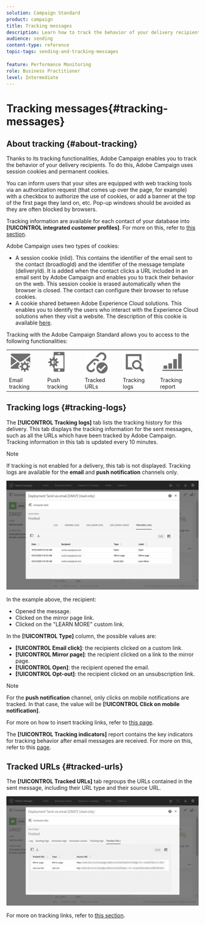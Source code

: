 ```yaml
---
solution: Campaign Standard
product: campaign
title: Tracking messages
description: Learn how to track the behavior of your delivery recipients.
audience: sending
content-type: reference
topic-tags: sending-and-tracking-messages

feature: Performance Monitoring
role: Business Practitioner
level: Intermediate
---
```


# Tracking messages{#tracking-messages}

## About tracking {#about-tracking}

Thanks to its tracking functionalities, Adobe Campaign enables you to track the behavior of your delivery recipients. To do this, Adobe Campaign uses session cookies and permanent cookies.

You can inform users that your sites are equipped with web tracking tools via an authorization request (that comes up over the page, for example) with a checkbox to authorize the use of cookies, or add a banner at the top of the first page they land on, etc. Pop-up windows should be avoided as they are often blocked by browsers.

Tracking information are available for each contact of your database into **[!UICONTROL integrated customer profiles]**. For more on this, refer to [this section](../../audiences/using/integrated-customer-profile.md).

Adobe Campaign uses two types of cookies:

* A session cookie (nlid). This contains the identifier of the email sent to the contact (broadlogId) and the identifier of the message template (deliveryId). It is added when the contact clicks a URL included in an email sent by Adobe Campaign and enables you to track their behavior on the web. This session cookie is erased automatically when the browser is closed. The contact can configure their browser to refuse cookies.
* A cookie shared between Adobe Experience Cloud solutions. This enables you to identify the users who interact with the Experience Cloud solutions when they visit a website. The description of this cookie is available [here](https://docs.adobe.com/content/help/en/core-services/interface/ec-cookies/cookies-mc.html).

Tracking with the Adobe Campaign Standard allows you to access to the following functionalities:

<table>
<tr>
    <td valign="top">
        <a href="../../administration/using/configuring-email-channel.md#tracking-parameters"><img width="60px" alt="conditions" src="assets/icon_email_parameters.png"/></a>
    </td>
    <td valign="top">
        <a href="https://helpx.adobe.com/campaign/kb/push-tracking.html"><img width="60px" alt="conditions" src="assets/icon_push_parameters.png"/></a>
    </td>
    <td valign="top">
        <a href="../../designing/using/links.md#about-tracked-urls"><img width="60px" alt="conditions" src="assets/icon_url.png"/></a>
    </td>
        <td valign="top">
          <a href="../../sending/using/tracking-messages.md#tracking-logs"><img width="60px" alt="conditions" src="assets/icon_log.png"/></a>
    </td>
    </td>
    <td valign="top">
          <a href="../../reporting/using/tracking-indicators.md"><img width="60px" alt="conditions" src="assets/icon_report.png"/></a>
</tr>
<tr>
<td>Email tracking</td>
<td>Push tracking</td>
<td>Tracked URLs</td>
<td>Tracking logs</td>
<td>Tracking report</td>
</tr>
</table>

## Tracking logs {#tracking-logs}

The **[!UICONTROL Tracking logs]** tab lists the tracking history for this delivery. This tab displays the tracking information for the sent messages, such as all the URLs which have been tracked by Adobe Campaign. Tracking information in this tab is updated every 10 minutes.

>[!NOTE]
>
>If tracking is not enabled for a delivery, this tab is not displayed. Tracking logs are available for the **email** and **push notification** channels only.

![](assets/tracking_logs.png)

In the example above, the recipient:

* Opened the message.
* Clicked on the mirror page link.
* Clicked on the "LEARN MORE" custom link.

In the **[!UICONTROL Type]** column, the possible values are:

* **[!UICONTROL Email click]**: the recipients clicked on a custom link.
* **[!UICONTROL Mirror page]**: the recipient clicked on a link to the mirror page.
* **[!UICONTROL Open]**: the recipient opened the email.
* **[!UICONTROL Opt-out]**: the recipient clicked on an unsubscription link.

>[!NOTE]
>
>For the **push notification** channel, only clicks on mobile notifications are tracked. In that case, the value will be **[!UICONTROL Click on mobile notification]**.

For more on how to insert tracking links, refer to [this page](../../designing/using/links.md#inserting-a-link).

The **[!UICONTROL Tracking indicators]** report contains the key indicators for tracking behavior after email messages are received. For more on this, refer to this [page](../../reporting/using/tracking-indicators.md).

## Tracked URLs {#tracked-urls}

The **[!UICONTROL Tracked URLs]** tab regroups the URLs contained in the sent message, including their URL type and their source URL.

![](assets/sending_delivery6.png)

For more on tracking links, refer to [this section](../../designing/using/links.md#about-tracked-urls).
